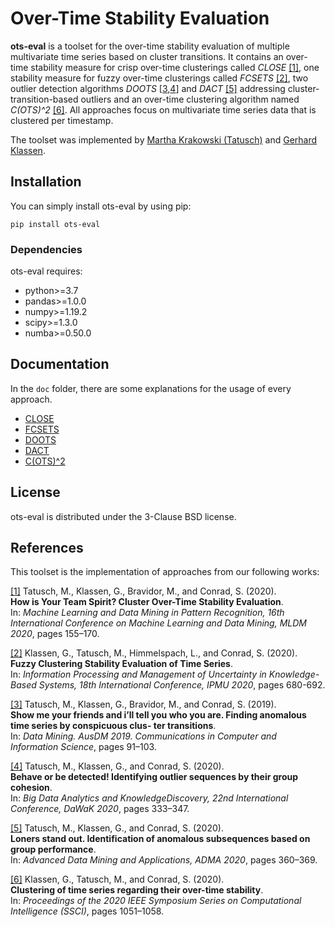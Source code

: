 # Over-Time Stability Evaluation
**ots-eval** is a toolset for the over-time stability evaluation of multiple multivariate time series based on cluster transitions. It contains an over-time stability measure for crisp over-time clusterings called _CLOSE_ [[1]](#1), one stability measure for fuzzy over-time clusterings called _FCSETS_ [[2]](#2), two outlier detection algorithms _DOOTS_ [[3](#3),[4](#4)] and _DACT_ [[5]](#5) addressing cluster-transition-based outliers and an over-time clustering algorithm named _C(OTS)^2_ [[6]](#6).
All approaches focus on multivariate time series data that is clustered per timestamp.

The toolset was implemented by [Martha Krakowski (Tatusch)](https://dbs.cs.uni-duesseldorf.de/mitarbeiter.php?id=tatusch) and [Gerhard Klassen](https://dbs.cs.uni-duesseldorf.de/mitarbeiter.php?id=klassen).
## Installation
You can simply install ots-eval by using pip:
```shell script
pip install ots-eval
```
### Dependencies
ots-eval requires:
* python>=3.7
* pandas>=1.0.0
* numpy>=1.19.2
* scipy>=1.3.0
* numba>=0.50.0

## Documentation
In the `doc` folder, there are some explanations for the usage of every approach. 
* [CLOSE](https://github.com/tatusch/ots-eval/blob/main/doc/close.md)
* [FCSETS](https://github.com/tatusch/ots-eval/blob/main/doc/fcsets.md)
* [DOOTS](https://github.com/tatusch/ots-eval/blob/main/doc/doots.md)
* [DACT](https://github.com/tatusch/ots-eval/blob/main/doc/dact.md)
* [C(OTS)^2](https://github.com/tatusch/ots-eval/blob/main/doc/cots.md)

## License
ots-eval is distributed under the 3-Clause BSD license.

## References
This toolset is the implementation of approaches from our following works:

<a id="1">[[1]](http://www.ibai-publishing.org/html/proceedings_2020/pdf/proceedings_book_MLDM_2020.pdf)</a>
Tatusch, M., Klassen, G., Bravidor, M., and Conrad, S. (2020).  
**How is Your Team Spirit? Cluster Over-Time Stability Evaluation**.  
In: _Machine Learning and Data Mining in Pattern Recognition, 16th International Conference on Machine Learning and
Data Mining, MLDM 2020_, pages 155–170.

<a id="2">[[2]](https://link.springer.com/chapter/10.1007%2F978-3-030-50146-4_50)</a>
Klassen, G., Tatusch, M., Himmelspach, L., and Conrad, S. (2020).  
**Fuzzy Clustering Stability Evaluation of Time Series**.  
In: _Information Processing and Management of Uncertainty in Knowledge-Based Systems, 18th International Conference, IPMU 2020_, pages 680-692.

<a id="3">[[3]](https://link.springer.com/chapter/10.1007/978-981-15-1699-3_8)</a>
Tatusch, M., Klassen, G., Bravidor, M., and Conrad, S. (2019).  
**Show me your friends and i’ll tell you who you are. Finding anomalous time series by conspicuous clus-
ter transitions**.  
In: _Data Mining. AusDM 2019. Communications in Computer and Information Science_, pages 91–103.

<a id="4">[[4]](https://link.springer.com/chapter/10.1007/978-3-030-59065-9_26)</a>
Tatusch, M., Klassen, G., and Conrad, S. (2020).  
**Behave or be detected! Identifying outlier sequences by their group cohesion**.  
In: _Big Data Analytics and KnowledgeDiscovery, 22nd International Conference, DaWaK 2020_, pages 333–347.

<a id="5">[[5]](https://link.springer.com/chapter/10.1007%2F978-3-030-65390-3_28)</a>
Tatusch, M., Klassen, G., and Conrad, S. (2020).  
**Loners stand out. Identification of anomalous subsequences based on group performance**.  
In: _Advanced Data Mining and Applications, ADMA 2020_, pages 360–369.

<a id="6">[[6]](https://ieeexplore.ieee.org/document/9308516) 
Klassen, G., Tatusch, M., and Conrad, S. (2020).  
**Clustering of time series regarding their over-time stability**.  
In: _Proceedings of the 2020 IEEE Symposium Series on Computational Intelligence (SSCI)_, pages 1051–1058.

